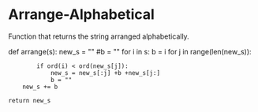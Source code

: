 # Arrange-Alphabetical
Function that returns the string arranged alphabetically.

def arrange(s):
    new_s = ""
    #b = ""
    for i in s:
        b = i
        for j in range(len(new_s)):
           
            if ord(i) < ord(new_s[j]):
                new_s = new_s[:j] +b +new_s[j:]
                b = ""
        new_s += b

    return new_s  

